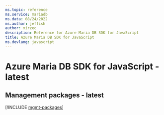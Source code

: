 ```yaml
---
ms.topic: reference
ms.service: mariadb
ms.data: 08/24/2022
ms.author: jeffish
author: xirzec
description: Reference for Azure Maria DB SDK for JavaScript
title: Azure Maria DB SDK for JavaScript
ms.devlang: javascript
---
```

# Azure Maria DB SDK for JavaScript - latest

## Management packages - latest
[!INCLUDE [mgmt-packages](maria-db-mgmt-index.md)]